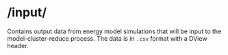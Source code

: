 # /input/

Contains output data from energy model simulations that will be input to the model-cluster-reduce process. The data is in `.csv` format with a DView header.

